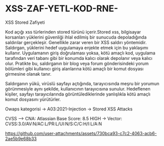 # XSS-ZAF-YETL-KOD-RNE-
XSS Stored Zafiyeti

Kod açığı xss türlerinden stored türünü içerir.Stored xss, bilgisayar korsanları yüklerini güvenliği ihlal edilmiş bir sunucuda depoladığında saldırılar gerçekleşir. Genellikle zarar veren bir XSS saldırı yöntemidir. Saldırgan, yüklerini hedef uygulamaya enjekte etmek için bu yaklaşımı kullanır. Uygulamanın giriş doğrulaması yoksa, kötü amaçlı kod, uygulama tarafından veri tabanı gibi bir konumda kalıcı olarak depolanır veya kalıcı olur. Pratikte bu, saldırganın bir blog veya forum gönderisindeki yorum bölümleri gibi kullanıcı giriş alanlarına kötü amaçlı bir komut dosyası girmesine olanak tanır.

Saldırganın yükü, virüslü sayfayı açtığında, tarayıcısında meşru bir yorumun görünmesiyle aynı şekilde, kullanıcının tarayıcısına sunulur. Hedeflenen kişiler, sayfayı tarayıcılarında görüntülediklerinde yanlışlıkla kötü amaçlı komut dosyasını yürütürler.

Owaps kategorisi -> A03:2021-Injection -> Stored XSS Attacks

CVSS --> CNA:  Atlassian Base Score: 8.5 HIGH -> Vector:  CVSS:3.0/AV:N/AC:L/PR:L/UI:N/S:C/C:H/I:L/A:N


https://github.com/user-attachments/assets/730bca93-c7c2-4063-acb6-2ae5b9e68b33

